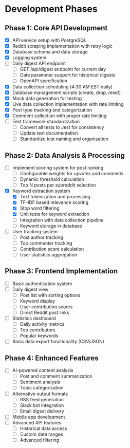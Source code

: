 # Development Phases

## Phase 1: Core API Development
- [x] API service setup with PostgreSQL
- [x] Reddit scraping implementation with retry logic
- [x] Database schema and data storage
- [x] Logging system
- [ ] Daily digest API endpoint
  - [ ] GET /api/digest endpoint for current day
  - [ ] Date parameter support for historical digests
  - [ ] OpenAPI specification
- [x] Data collection scheduling (4:30 AM EST daily)
- [x] Database management scripts (create, drop, reset)
- [x] Mock data generation for testing
- [x] Live data collection implementation with rate limiting
- [x] Post type tracking and categorization
- [x] Comment collection with proper rate limiting
- [ ] Test framework standardization
  - [ ] Convert all tests to Jest for consistency
  - [ ] Update test documentation
  - [ ] Standardize test naming and organization

## Phase 2: Data Analysis & Processing
- [ ] Implement scoring system for post ranking
  - [ ] Configurable weights for upvotes and comments
  - [ ] Dynamic threshold calculation
  - [ ] Top N posts per subreddit selection
- [x] Keyword extraction system
  - [x] Text tokenization and processing
  - [x] TF-IDF based relevance scoring
  - [x] Stop word filtering
  - [x] Unit tests for keyword extraction
  - [ ] Integration with data collection pipeline
  - [ ] Keyword storage in database
- [ ] User tracking system
  - [ ] Post author tracking
  - [ ] Top commenter tracking
  - [ ] Contribution score calculation
  - [ ] User statistics aggregation

## Phase 3: Frontend Implementation
- [ ] Basic authentication system
- [ ] Daily digest view
  - [ ] Post list with sorting options
  - [ ] Keyword display
  - [ ] User contribution scores
  - [ ] Direct Reddit post links
- [ ] Statistics dashboard
  - [ ] Daily activity metrics
  - [ ] Top contributors
  - [ ] Popular keywords
- [ ] Basic data export functionality (CSV/JSON)

## Phase 4: Enhanced Features
- [ ] AI-powered content analysis
  - [ ] Post and comment summarization
  - [ ] Sentiment analysis
  - [ ] Topic categorization
- [ ] Alternative output formats
  - [ ] RSS feed generation
  - [ ] Slack bot integration
  - [ ] Email digest delivery
- [ ] Mobile app development
- [ ] Advanced API features
  - [ ] Historical data access
  - [ ] Custom date ranges
  - [ ] Advanced filtering 